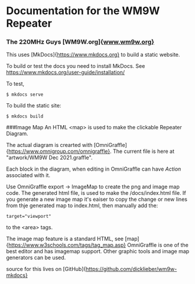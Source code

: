 # Documentation for the WM9W Repeater
### The 220MHz Guys [WM9W.org]{www.wm9w.org}

This uses [MkDocs]{https://www.mkdocs.org} to build a static website.

To build or test the docs you need to install MkDocs. See https://www.mkdocs.org/user-guide/installation/

To test,
```
$ mkdocs serve
```
To build the static site:
```
$ mkdocs build
```
###Image Map
An HTML \<map\> is used to make the clickable Repeater Diagram.

The actual diagram is crearted with [OmniGraffle]{https://www.omnigroup.com/omnigraffle}. The current file is here at  "artwork/WM9W Dec 2021.graffle".

Each block in the diagram, when editing in OmniGraffle can have *Action* associated with it.

Use OmniGraffle export -> ImageMap to create the png and image map code. The generated html file, is used to make the /docs/index.html file.
If you generate a new image map it's eaiser to copy the change or new lines from thje generated map to index.html, then manually add the:

```target="viewport"```

to the \<area\> tags.

The image map feature is a standard HTML, see [map]{https://www.w3schools.com/tags/tag_map.asp}
OmniGraffle is one of the best editor and has imagemap support. Other graphic tools and image map generators can be used.

source for this lives on [GitHub]{https://github.com/dicklieber/wm9w-mkdocs}
